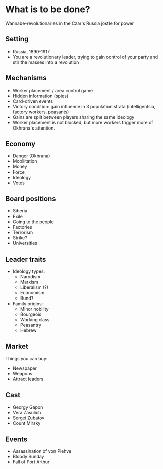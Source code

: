 # What is to be done?
Wannabe-revolutionaries in the Czar's Russia jostle for power

## Setting

- Russia, 1890-1917
- You are a revolutionary leader, trying to gain control of your party and stir the masses into a revolution

## Mechanisms

- Worker placement / area control game
- Hidden information (spies)
- Card-driven events
- Victory condition: gain influence in 3 population strata (intelligentsia, factory workers, peasants)
- Gains are split between players sharing the same ideology
- Worker placement is not blocked, but more workers trigger more of Okhrana's attention.

## Economy

- Danger (Okhrana)
- Mobilitation
- Money
- Force
- Ideology
- Votes

## Board positions

- Siberia
- Exile
- Going to the people
- Factories
- Terrorism
- Strike?
- Universities

## Leader traits

- Ideology types:
  - Narodism
  - Marxism
  - Liberalism (?)
  - Economism
  - Bund?
- Family origins:
  - Minor nobility
  - Bourgeois
  - Working class
  - Peasantry
  - Hebrew

## Market

Things you can buy:

- Newspaper
- Weapons
- Attract leaders

## Cast

- Georgy Gapon
- Vera Zasulich
- Sergei Zubatov
- Count Mirsky

## Events

- Assassination of von Plehve
- Bloody Sunday
- Fall of Port Arthur 
